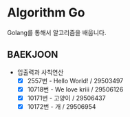 # Algorithm Go
Golang를 통해서 알고리즘을 배웁니다.

## BAEKJOON
- 입출력과 사칙연산
     - [X] 2557번 - Hello World! / 29503497
     - [X] 10718번 - We love kriii / 29506126
     - [X] 10171번 - 고양이 / 29506437
     - [X] 10172번 - 개 / 29506954